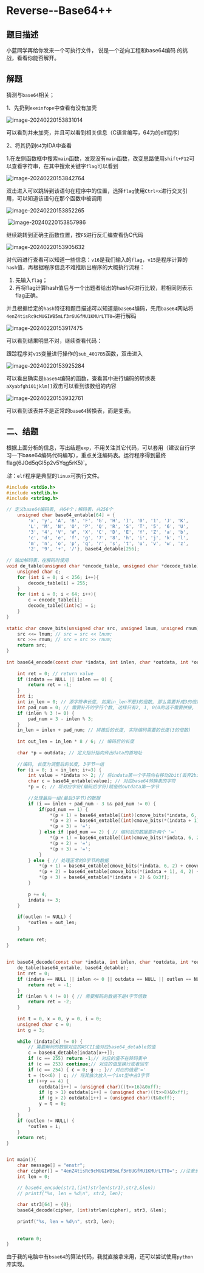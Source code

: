 # Reverse--Base64++

## 题目描述

小蓝同学再给你发来一个可执行文件， 说是一个逆向工程和base64编码
的挑战，看看你能否解开。

## 解题

猜测与`base64`相关；

1、先扔到`exeinfope`中查看有没有加壳

![image-20240220153831014](./img/Base64++/image-20240220153831014.png)

可以看到并未加壳，并且可以看到相关信息（C语言编写，64为的elf程序）

2、将其扔到`64`为IDA中查看

1.在左侧函数框中搜索`main`函数，发现没有`main`函数，改变思路使用`shift+F12`可以查看字符串，在其中搜索关键字`flag`可以看到

![image-20240220153842764](./img/Base64++/image-20240220153842764.png)

双击进入可以跳转到该语句在程序中的位置，选择`flag`使用`Ctrl+x`进行交叉引用，可以知道该语句在那个函数中被调用

![image-20240220153852265](./img/Base64++/image-20240220153852265.png)

​    ![image-20240220153857986](./img/Base64++/image-20240220153857986.png)

继续跳转到正确主函数位置，按`F5`进行反汇编查看伪C代码

![image-20240220153905632](./img/Base64++/image-20240220153905632.png)

对代码进行查看可以知道一些信息：`v16`是我们输入的`flag`，`v15`是程序计算的`hash`值，再根据程序信息不难推断出程序的大概执行流程：

1. 先输入`flag`；
2. 再将flag计算hash值后与一个出题者给出的hash只进行比较，若相同则表示flag正确。

并且根据给定的`hash`特征和题目描述可以知道是`base64`编码，先用`base64`网站将`4enZ4tisRc9cMUGIWB5mLf3r6UGfMU1KMUrLTT0=`进行解码

![image-20240220153917475](./img/Base64++/image-20240220153917475.png)

可以看到结果明显不对，继续查看代码：

跟踪程序对`v15`变量进行操作的`sub_4017B5`函数，双击进入

![image-20240220153925284](./img/Base64++/image-20240220153925284.png)

可以看出确实是`base64`编码的函数，查看其中进行编码的转换表`aXyabfghi01jklm[]`双击可以看到该数组的内容

![image-20240220153932761](./img/Base64++/image-20240220153932761.png)

可以看到该表并不是正常的`base64`转换表，而是变表。

## 二、结题

根据上面分析的信息，写出结题`exp`，不用关注其它代码，可以套用（建议自行学习一下base64编码代码编写），重点关注编码表。运行程序得到最终flag{6JOd5qGl5p2v5Yqg5rK5}`。

*注*：`elf`程序是典型的`linux`可执行文件。

```c
#include <stdio.h>
#include <stdlib.h>
#include <string.h>

// 定义base64编码表, 共64个；解码表，共256个
    unsigned char base64_entable[64] = {
        'x', 'y', 'A', 'B', 'F', 'G', 'H', 'I', '0', '1', 'J', 'K', 
        'L', 'M', 'N', 'O', 'P', 'Q', 'R', 'S', 'T', '5', '6', 'U', 
        '3', '4', 'V', 'W', 'X', 'C', 'D', 'E', 'Y', 'Z', 'a', 'b', 
        'c', 'd', 'e', 'f', 'g', '7', '8', 'h', 'i', 'j', 'k', 'l', 
        'm', 'n', 'o', 'p', 'q', 'r', 's', 't', 'u', 'v', 'w', 'z', 
        '2', '9', '+', '/'}, base64_detable[256];
 
// 输出解码表，在解码时使用
void de_table(unsigned char *encode_table, unsigned char *decode_table){
    unsigned char c;
    for (int i = 0; i < 256; i++){
        decode_table[i] = 255;
    }
    for (int i = 0; i < 64; i++){
        c = encode_table[i];
        decode_table[(int)c] = i;
    }
}
 
static char cmove_bits(unsigned char src, unsigned lnum, unsigned rnum) {
    src <<= lnum; // src = src << lnum;
    src >>= rnum; // src = src >> rnum;
    return src;
}
 
int base64_encode(const char *indata, int inlen, char *outdata, int *outlen) {
 
    int ret = 0; // return value
    if (indata == NULL || inlen == 0) {
        return ret = -1;
    }
    int i;
    int in_len = 0; // 源字符串长度, 如果in_len不是3的倍数, 那么需要补成3的倍数
    int pad_num = 0; // 需要补齐的字符个数, 这样只有2, 1, 0(0的话不需要拼接, )
    if (inlen % 3 != 0) {
        pad_num = 3 - inlen % 3;
    }
    in_len = inlen + pad_num; // 拼接后的长度, 实际编码需要的长度(3的倍数)
 
    int out_len = in_len * 8 / 6; // 编码后的长度
 
    char *p = outdata; // 定义指针指向传出data的首地址
 
    //编码, 长度为调整后的长度, 3字节一组
    for (i = 0; i < in_len; i+=3) {
        int value = *indata >> 2; // 将indata第一个字符向右移动2bit(丢弃2bit)
        char c = base64_entable[value]; // 对应base64转换表的字符
        *p = c; // 将对应字符(编码后字符)赋值给outdata第一字节
 
        //处理最后一组(最后3字节)的数据
        if (i == inlen + pad_num - 3 && pad_num != 0) {
            if(pad_num == 1) {
                *(p + 1) = base64_entable[(int)(cmove_bits(*indata, 6, 2) + cmove_bits(*(indata + 1), 0, 4))];
                *(p + 2) = base64_entable[(int)cmove_bits(*(indata + 1), 4, 2)];
                *(p + 3) = '=';
            } else if (pad_num == 2) { // 编码后的数据要补两个 '='
                *(p + 1) = base64_entable[(int)cmove_bits(*indata, 6, 2)];
                *(p + 2) = '=';
                *(p + 3) = '=';
            }
        } else { // 处理正常的3字节的数据
            *(p + 1) = base64_entable[cmove_bits(*indata, 6, 2) + cmove_bits(*(indata + 1), 0, 4)];
            *(p + 2) = base64_entable[cmove_bits(*(indata + 1), 4, 2) + cmove_bits(*(indata + 2), 0, 6)];
            *(p + 3) = base64_entable[*(indata + 2) & 0x3f];
        }
 
        p += 4;
        indata += 3;
    }
 
    if(outlen != NULL) {
        *outlen = out_len;
    }
 
    return ret;
}
 
 
int base64_decode(const char *indata, int inlen, char *outdata, int *outlen) {
    de_table(base64_entable, base64_detable);
    int ret = 0;
    if (indata == NULL || inlen <= 0 || outdata == NULL || outlen == NULL) {
        return ret = -1;
    }
    if (inlen % 4 != 0) { // 需要解码的数据不是4字节倍数
        return ret = -2;
    }
 
    int t = 0, x = 0, y = 0, i = 0;
    unsigned char c = 0;
    int g = 3;
 
    while (indata[x] != 0) {
        // 需要解码的数据对应的ASCII值对应base64_detable的值
        c = base64_detable[indata[x++]];
        if (c == 255) return -1;// 对应的值不在转码表中
        if (c == 253) continue;// 对应的值是换行或者回车
        if (c == 254) { c = 0; g--; }// 对应的值是'='
        t = (t<<6) | c; // 将其依次放入一个int型中占3字节
        if (++y == 4) {
            outdata[i++] = (unsigned char)((t>>16)&0xff);
            if (g > 1) outdata[i++] = (unsigned char)((t>>8)&0xff);
            if (g > 2) outdata[i++] = (unsigned char)(t&0xff);
            y = t = 0;
        }
    }
    if (outlen != NULL) {
        *outlen = i;
    }
    return ret;
}


int main(){
    char message[] = "enstr";
    char cipher[] = "4enZ4tisRc9cMUGIWB5mLf3r6UGfMU1KMUrLTT0="; //注意长度要给够
    int len = 0;

    // base64_encode(str1,(int)strlen(str1),str2,&len);
    // printf("%s, len = %d\n", str2, len);
    
    char str3[64] = {0};
    base64_decode(cipher, (int)strlen(cipher), str3, &len);
    
    printf("%s, len = %d\n", str3, len);
    
    
    return 0;
}
```

由于我的电脑中有`bsae64`的算法代码，我就直接拿来用，还可以尝试使用`python`库实现。

